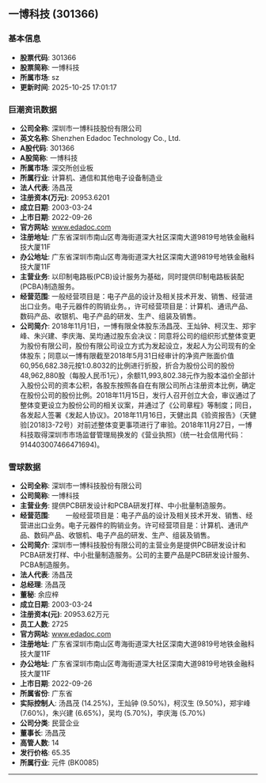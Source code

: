 ## 一博科技 (301366)

### 基本信息

- **股票代码**: 301366
- **股票简称**: 一博科技
- **所属市场**: sz
- **更新时间**: 2025-10-25 17:01:17

### 巨潮资讯数据

- **公司全称**: 深圳市一博科技股份有限公司
- **英文名称**: Shenzhen Edadoc Technology Co., Ltd.
- **A股代码**: 301366
- **A股简称**: 一博科技
- **所属市场**: 深交所创业板
- **所属行业**: 计算机、通信和其他电子设备制造业
- **法人代表**: 汤昌茂
- **注册资本(万元)**: 20953.6201
- **成立日期**: 2003-03-24
- **上市日期**: 2022-09-26
- **官方网站**: www.edadoc.com
- **注册地址**: 广东省深圳市南山区粤海街道深大社区深南大道9819号地铁金融科技大厦11F
- **办公地址**: 广东省深圳市南山区粤海街道深大社区深南大道9819号地铁金融科技大厦11F
- **主营业务**: 以印制电路板(PCB)设计服务为基础，同时提供印制电路板装配(PCBA)制造服务。
- **经营范围**: 一般经营项目是：电子产品的设计及相关技术开发、销售、经营进出口业务。电子元器件的购销业务。，许可经营项目是：计算机、通讯产品、数码产品、收银机、电子产品的研发、生产、组装及销售。
- **公司简介**: 2018年11月1日，一博有限全体股东汤昌茂、王灿钟、柯汉生、郑宇峰、朱兴建、李庆海、吴均通过股东会决议：同意将公司的组织形式整体变更为股份有限公司，股份有限公司设立方式为发起设立，发起人为公司现有的全体股东；同意以一博有限截至2018年5月31日经审计的净资产账面价值60,956,682.38元按1:0.8032的比例进行折股，折合为股份公司的股份48,962,880股（每股人民币1元），余额11,993,802.38元作为股本溢价全部计入股份公司的资本公积，各股东按照各自在有限公司所占注册资本比例，确定在股份公司的股份比例。2018年11月15日，发行人召开创立大会，审议通过了整体变更设立为股份公司的相关议案，并通过了《公司章程》等制度；同日，各发起人签署《发起人协议》。2018年11月16日，天健出具《验资报告》（天健验[2018]3-72号）对前述整体变更事项进行了审验。2018年11月27日，一博科技取得深圳市市场监督管理局换发的《营业执照》（统一社会信用代码：914403007466471694)。

### 雪球数据

- **公司全称**: 深圳市一博科技股份有限公司
- **公司简称**: 一博科技
- **主营业务**: 提供PCB研发设计和PCBA研发打样、中小批量制造服务。
- **经营范围**: 　　一般经营项目是：电子产品的设计及相关技术开发、销售、经营进出口业务。电子元器件的购销业务。许可经营项目是：计算机、通讯产品、数码产品、收银机、电子产品的研发、生产、组装及销售。
- **公司简介**: 深圳市一博科技股份有限公司的主营业务是提供PCB研发设计和PCBA研发打样、中小批量制造服务。公司的主要产品是PCB研发设计服务、PCBA制造服务。
- **法人代表**: 汤昌茂
- **总经理**: 汤昌茂
- **董秘**: 余应梓
- **成立日期**: 2003-03-24
- **注册资本(元)**: 20953.62万元
- **员工人数**: 2725
- **官方网站**: www.edadoc.com
- **注册地址**: 广东省深圳市南山区粤海街道深大社区深南大道9819号地铁金融科技大厦11F
- **办公地址**: 广东省深圳市南山区粤海街道深大社区深南大道9819号地铁金融科技大厦11F
- **上市日期**: 2022-09-26
- **所属省份**: 广东省
- **实际控制人**: 汤昌茂 (14.25%)，王灿钟 (9.50%)，柯汉生 (9.50%)，郑宇峰 (7.60%)，朱兴建 (6.65%)，吴均 (5.70%)，李庆海 (5.70%)
- **公司分类**: 民营企业
- **董事长**: 汤昌茂
- **高管人数**: 14
- **发行价格**: 65.35
- **所属行业**: 元件 (BK0085)

---